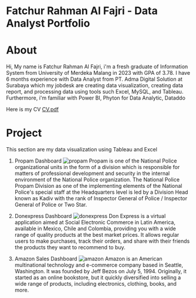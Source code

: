 # Fatchur Rahman Al Fajri - Data Analyst Portfolio

# About
Hi, My name is Fatchur Rahman Al Fajri, i'm a fresh graduate of Information System from University of Merdeka Malang in 2023 with GPA of 3.78. I have 6 months experience with Data Analyst from PT. Adma Digital Solution at Surabaya which my jobdesk are creating data visualization, creating data report, and processing data using tools such Excel, MySQL, and Tableau. Furthermore, i'm familiar with Power BI, Phyton for Data Analytic, Dataddo

Here is my CV [CV.pdf](https://github.com/ndokbonor11/fatchur-data-analyst-portfolio/files/13172783/CV.1.pdf)

# Project
This section are my data visualization using Tableau and Excel

1. Propam Dashboard
   ![propam](https://github.com/ndokbonor11/fatchur-data-analyst-portfolio/assets/42308336/b85feea0-1a95-47a7-9166-ccae5a65ffbf)
   Propam is one of the National Police organizational units in the form of a division which is responsible for matters of professional development and security in the internal environment of the National Police organization. The National Police Propam Division as one of the implementing elements of the National Police's special staff at the Headquarters level is led by a Division Head known as Kadiv with the rank of Inspector General of Police / Inspector General of Police or Two Star.

2. Donexpress Dashboard
   ![donexpress](https://github.com/ndokbonor11/fatchur-data-analyst-portfolio/assets/42308336/0ee28956-edf5-4e54-8bf0-61acfa945147)
   Don Express is a virtual application aimed at Social Electronic Commerce in Latin America, available in Mexico, Chile and Colombia, providing you with a wide range of quality products at the best market prices. It allows regular users to make purchases, track their orders, and share with their friends the products they want to recommend to buy.
   
3. Amazon Sales Dashboard
   ![amazon](https://github.com/ndokbonor11/fatchur-data-analyst-portfolio/assets/42308336/cf3ddde4-2c85-4343-ae59-27cb1abe9610)
Amazon is an American multinational technology and e-commerce company based in Seattle, Washington. It was founded by Jeff Bezos on July 5, 1994. Originally, it started as an online bookstore, but it quickly diversified into selling a wide range of products, including electronics, clothing, books, and more.
